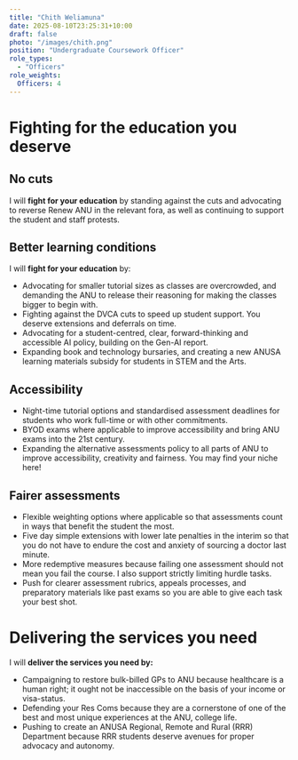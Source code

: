 ```yaml
---
title: "Chith Weliamuna"
date: 2025-08-10T23:25:31+10:00
draft: false
photo: "/images/chith.png"
position: "Undergraduate Coursework Officer"
role_types:
  - "Officers"
role_weights:
  Officers: 4
---
```


# Fighting for the education you deserve

## No cuts

I will **fight for your education** by standing against the cuts and advocating to reverse Renew ANU in the relevant fora, as well as continuing to support the student and staff protests.

## Better learning conditions

I will **fight for your education** by:

* Advocating for smaller tutorial sizes as classes are overcrowded, and demanding the ANU to release their reasoning for making the classes bigger to begin with.  
* Fighting against the DVCA cuts to speed up student support. You deserve extensions and deferrals on time.  
* Advocating for a student-centred, clear, forward-thinking and accessible AI policy, building on the Gen-AI report.  
* Expanding book and technology bursaries, and creating a new ANUSA learning materials subsidy for students in STEM and the Arts.

## Accessibility 

* Night-time tutorial options and standardised assessment deadlines for students who work full-time or with other commitments.  
* BYOD exams where applicable to improve accessibility and bring ANU exams into the 21st century.  
* Expanding the alternative assessments policy to all parts of ANU to improve accessibility, creativity and fairness. You may find your niche here\! 

## Fairer assessments 

* Flexible weighting options where applicable so that assessments count in ways that benefit the student the most.  
* Five day simple extensions with lower late penalties in the interim so that you do not have to endure the cost and anxiety of sourcing a doctor last minute.  
* More redemptive measures because failing one assessment should not mean you fail the course. I also support strictly limiting hurdle tasks.  
* Push for clearer assessment rubrics, appeals processes, and preparatory materials like past exams so you are able to give each task your best shot.

# Delivering the services you need

I will **deliver the services you need by:**

* Campaigning to restore bulk-billed GPs to ANU because healthcare is a human right; it ought not be inaccessible on the basis of your income or visa-status.  
* Defending your Res Coms because they are a cornerstone of one of the best and most unique experiences at the ANU, college life.   
* Pushing to create an ANUSA Regional, Remote and Rural (RRR) Department because RRR students deserve avenues for proper advocacy and autonomy. 